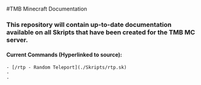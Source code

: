 #TMB Minecraft Documentation

### This repository will contain up-to-date documentation available on all Skripts that have been created for the TMB MC server.

#### Current Commands (Hyperlinked to source):
    - [/rtp - Random Teleport](./Skripts/rtp.sk)
    -
    - 